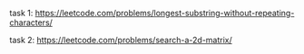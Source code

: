 task 1: https://leetcode.com/problems/longest-substring-without-repeating-characters/

task 2: https://leetcode.com/problems/search-a-2d-matrix/